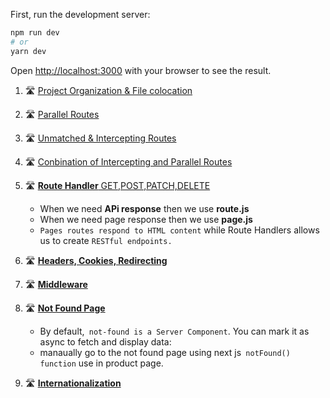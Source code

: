 
First, run the development server:

```bash
npm run dev
# or
yarn dev

```

Open [http://localhost:3000](http://localhost:3000) with your browser to see the result.


1. 🛣️ [Project Organization & File colocation](https://nextjs.org/docs/app/building-your-application/routing/colocation)
2. 🛣️ [Parallel Routes]()
3. 🛣️ [Unmatched & Intercepting Routes]()
4. 🛣️ [Conbination of Intercepting and Parallel Routes]()
5. 🛣️ [**Route Handler** GET,POST,PATCH,DELETE]()

    - When we need **APi response** then we use **route.js**
    - When we need page response then we use **page.js**
    - `Pages routes respond to HTML content` while Route Handlers allows us to create `RESTful endpoints.`

6. 🛣️ [**Headers, Cookies, Redirecting** ]()
7. 🛣️ [**Middleware**]()
8. 🛣️ [**Not Found Page**](https://nextjs.org/docs/app/api-reference/file-conventions/not-found)

    - By default,` not-found is a Server Component`. You can mark it as async to fetch and display data:
    - manaually go to the not found page using next js` notFound() function` use in product page.

1. 🛣️ [**Internationalization**]()
